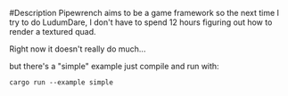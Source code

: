 #Description
Pipewrench aims to be a game framework so the next time I try to do LudumDare,
I don't have to spend 12 hours figuring out how to render a textured quad.

Right now it doesn't really do much...

but there's a "simple" example just compile and run with:

    cargo run --example simple

